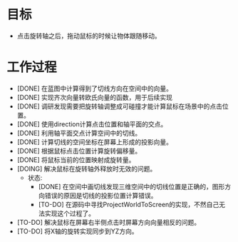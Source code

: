 # 目标
- 点击旋转轴之后，拖动鼠标的时候让物体跟随移动。

# 工作过程
- [DONE] 在蓝图中计算得到了切线方向在空间中的向量。
- [DONE] 实现齐次向量转欧氏向量的函数，用于后续实现
- [DONE] 调研发现需要把旋转轴调整成可碰撞才能计算鼠标在场景中的点击位置。
- [DONE] 使用direction计算点击位置和轴平面的交点。
- [DONE] 利用轴平面交点计算空间中的切线。
- [DONE] 计算切线的空间坐标在屏幕上形成的投影向量。
- [DONE] 根据鼠标点击位置计算旋转偏移量。
- [DONE] 将鼠标当前的位置映射成旋转量。
- [DOING] 解决鼠标在旋转轴外释放时无效的问题。
	- 状态:
		- [DONE] 在空间中画切线发现三维空间中的切线位置是正确的，图形方向错误的原因是切线的投影位置计算错误。
		- [TO-DO] 在源码中寻找ProjectWorldToScreen的实现，不然自己无法实现这个过程了。
- [TO-DO] 解决鼠标在屏幕右半侧点击时屏幕方向向量相反的问题。
- [TO-DO] 将X轴的旋转实现同步到YZ方向。